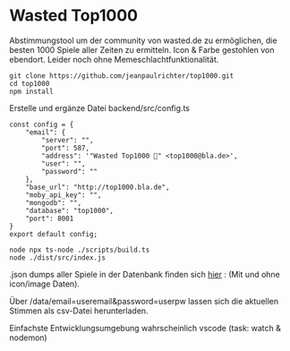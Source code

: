 # Wasted Top1000

Abstimmungstool um der community von wasted.de zu ermöglichen, die besten 1000 Spiele aller Zeiten zu ermitteln. Icon & Farbe gestohlen von ebendort. Leider noch ohne Memeschlachtfunktionalität.

```
git clone https://github.com/jeanpaulrichter/top1000.git
cd top1000
npm install
```

Erstelle und ergänze Datei backend/src/config.ts
   
```
const config = {
    "email": {
        "server": "",
        "port": 587,
        "address": '"Wasted Top1000 👻" <top1000@bla.de>',
        "user": "",
        "password": ""
    },
    "base_url": "http://top1000.bla.de",
    "moby_api_key": "",
    "mongodb": "",
    "database": "top1000",
    "port": 8001
}
export default config;
```

```
node npx ts-node ./scripts/build.ts
node ./dist/src/index.js
```

.json dumps aller Spiele in der Datenbank finden sich [hier](<https://drive.google.com/drive/folders/1mNS8w1SPIStiqyNAL3ri0cd8MfjdUAHJ?usp=sharing> "Google Drive") : (Mit und ohne icon/image Daten).

Über /data/email=useremail&password=userpw lassen sich die aktuellen Stimmen als csv-Datei herunterladen.

Einfachste Entwicklungsumgebung wahrscheinlich vscode (task: watch & nodemon)